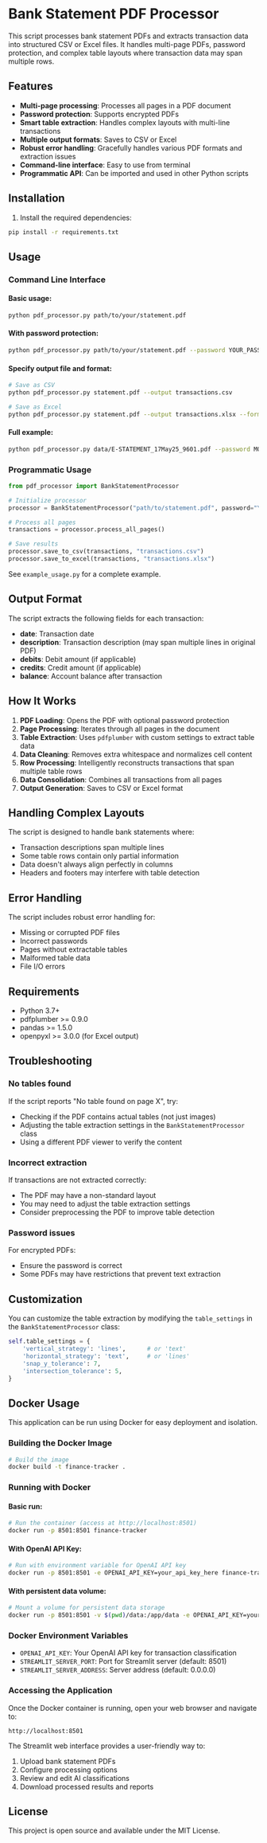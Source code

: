 # Bank Statement PDF Processor

This script processes bank statement PDFs and extracts transaction data into structured CSV or Excel files. It handles multi-page PDFs, password protection, and complex table layouts where transaction data may span multiple rows.

## Features

- **Multi-page processing**: Processes all pages in a PDF document
- **Password protection**: Supports encrypted PDFs
- **Smart table extraction**: Handles complex layouts with multi-line transactions
- **Multiple output formats**: Saves to CSV or Excel
- **Robust error handling**: Gracefully handles various PDF formats and extraction issues
- **Command-line interface**: Easy to use from terminal
- **Programmatic API**: Can be imported and used in other Python scripts

## Installation

1. Install the required dependencies:
```bash
pip install -r requirements.txt
```

## Usage

### Command Line Interface

#### Basic usage:
```bash
python pdf_processor.py path/to/your/statement.pdf
```

#### With password protection:
```bash
python pdf_processor.py path/to/your/statement.pdf --password YOUR_PASSWORD
```

#### Specify output file and format:
```bash
# Save as CSV
python pdf_processor.py statement.pdf --output transactions.csv

# Save as Excel
python pdf_processor.py statement.pdf --output transactions.xlsx --format excel
```

#### Full example:
```bash
python pdf_processor.py data/E-STATEMENT_17May25_9601.pdf --password MOHA1410 --output output/bank_transactions.xlsx --format excel
```

### Programmatic Usage

```python
from pdf_processor import BankStatementProcessor

# Initialize processor
processor = BankStatementProcessor("path/to/statement.pdf", password="YOUR_PASSWORD")

# Process all pages
transactions = processor.process_all_pages()

# Save results
processor.save_to_csv(transactions, "transactions.csv")
processor.save_to_excel(transactions, "transactions.xlsx")
```

See `example_usage.py` for a complete example.

## Output Format

The script extracts the following fields for each transaction:

- **date**: Transaction date
- **description**: Transaction description (may span multiple lines in original PDF)
- **debits**: Debit amount (if applicable)
- **credits**: Credit amount (if applicable)  
- **balance**: Account balance after transaction

## How It Works

1. **PDF Loading**: Opens the PDF with optional password protection
2. **Page Processing**: Iterates through all pages in the document
3. **Table Extraction**: Uses `pdfplumber` with custom settings to extract table data
4. **Data Cleaning**: Removes extra whitespace and normalizes cell content
5. **Row Processing**: Intelligently reconstructs transactions that span multiple table rows
6. **Data Consolidation**: Combines all transactions from all pages
7. **Output Generation**: Saves to CSV or Excel format

## Handling Complex Layouts

The script is designed to handle bank statements where:
- Transaction descriptions span multiple lines
- Some table rows contain only partial information
- Data doesn't always align perfectly in columns
- Headers and footers may interfere with table detection

## Error Handling

The script includes robust error handling for:
- Missing or corrupted PDF files
- Incorrect passwords
- Pages without extractable tables
- Malformed table data
- File I/O errors

## Requirements

- Python 3.7+
- pdfplumber >= 0.9.0
- pandas >= 1.5.0
- openpyxl >= 3.0.0 (for Excel output)

## Troubleshooting

### No tables found
If the script reports "No table found on page X", try:
- Checking if the PDF contains actual tables (not just images)
- Adjusting the table extraction settings in the `BankStatementProcessor` class
- Using a different PDF viewer to verify the content

### Incorrect extraction
If transactions are not extracted correctly:
- The PDF may have a non-standard layout
- You may need to adjust the table extraction settings
- Consider preprocessing the PDF to improve table detection

### Password issues
For encrypted PDFs:
- Ensure the password is correct
- Some PDFs may have restrictions that prevent text extraction

## Customization

You can customize the table extraction by modifying the `table_settings` in the `BankStatementProcessor` class:

```python
self.table_settings = {
    'vertical_strategy': 'lines',      # or 'text'
    'horizontal_strategy': 'text',     # or 'lines'
    'snap_y_tolerance': 7,
    'intersection_tolerance': 5,
}
```

## Docker Usage

This application can be run using Docker for easy deployment and isolation.

### Building the Docker Image

```bash
# Build the image
docker build -t finance-tracker .
```

### Running with Docker

#### Basic run:
```bash
# Run the container (access at http://localhost:8501)
docker run -p 8501:8501 finance-tracker
```

#### With OpenAI API Key:
```bash
# Run with environment variable for OpenAI API key
docker run -p 8501:8501 -e OPENAI_API_KEY=your_api_key_here finance-tracker
```

#### With persistent data volume:
```bash
# Mount a volume for persistent data storage
docker run -p 8501:8501 -v $(pwd)/data:/app/data -e OPENAI_API_KEY=your_api_key_here finance-tracker
```

### Docker Environment Variables

- `OPENAI_API_KEY`: Your OpenAI API key for transaction classification
- `STREAMLIT_SERVER_PORT`: Port for Streamlit server (default: 8501)
- `STREAMLIT_SERVER_ADDRESS`: Server address (default: 0.0.0.0)

### Accessing the Application

Once the Docker container is running, open your web browser and navigate to:
```
http://localhost:8501
```

The Streamlit web interface provides a user-friendly way to:
1. Upload bank statement PDFs
2. Configure processing options  
3. Review and edit AI classifications
4. Download processed results and reports

## License

This project is open source and available under the MIT License. 
